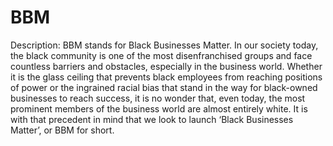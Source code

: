 # BBM

Description: BBM stands for Black Businesses Matter. In our society today, the black community is one of the most disenfranchised groups and face countless barriers and obstacles, especially in the business world. Whether it is the glass ceiling that prevents black employees from reaching positions of power or the ingrained racial bias that stand in the way for black-owned businesses to reach success, it is no wonder that, even today,  the most prominent members of the business world are almost entirely white. It is with that precedent in mind that we look to launch ‘Black Businesses Matter’, or BBM for short.

